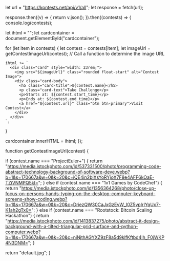 let url = "https://kontests.net/api/v1/all";
let response = fetch(url);

response.then((v) => {
  return v.json();
}).then((contests) => {
  console.log(contests);

  let ihtml = "";
  let cardcontainer = document.getElementById("cardcontainer");

  for (let item in contests) {
    let contest = contests[item];
    let imageUrl = getContestImageUrl(contest); // Call a function to determine the image URL

    ihtml += `
      <div class="card" style="width: 23rem;">
        <img src="${imageUrl}" class="rounded float-start" alt="Contest Image">
        <div class="card-body">
          <h5 class="card-title">${contest.name}</h5>
          <p class="card-text">Take Challenge</p>
          <p>Starts at: ${contest.start_time}</p>
          <p>Ends at: ${contest.end_time}</p>
          <a href="${contest.url}" class="btn btn-primary">Visit Contest</a>
        </div>
      </div>
    `;
  }

  cardcontainer.innerHTML = ihtml;
});

function getContestImageUrl(contest) {
 
  if (contest.name === "ProjectEuler+") 
  {
    return "https://media.istockphoto.com/id/537331500/photo/programming-code-abstract-technology-background-of-software-deve.webp?b=1&s=170667a&w=0&k=20&c=iQE4in2blXsYoRYjoX7F8e4AFF6kOaE-TZiVNMPQ5kI="; 
  }
  else if (contest.name === "1v1 Games by CodeChef")
  {
    return "https://media.istockphoto.com/id/1356364268/photo/close-up-focus-on-persons-hands-typing-on-the-desktop-computer-keyboard-screens-show-coding.webp?b=1&s=170667a&w=0&k=20&c=DriezQW30CaJxGzEvW_l0Z5vpIrIYqUx7-K1ah2gTx0=";
  } 
  else if (contest.name === "Rootstock: Bitcoin Scaling Hackathon")
  {
    return "https://media.istockphoto.com/id/1413837275/photo/abstract-it-design-background-with-a-tilted-triangular-grid-surface-and-python-computer.webp?b=1&s=170667a&w=0&k=20&c=niNjthAGYXZ9zF8a5d9klfKftbd4Ih_F0jWKP4N3DNM="; 
  }

  return "default.jpg";
}
